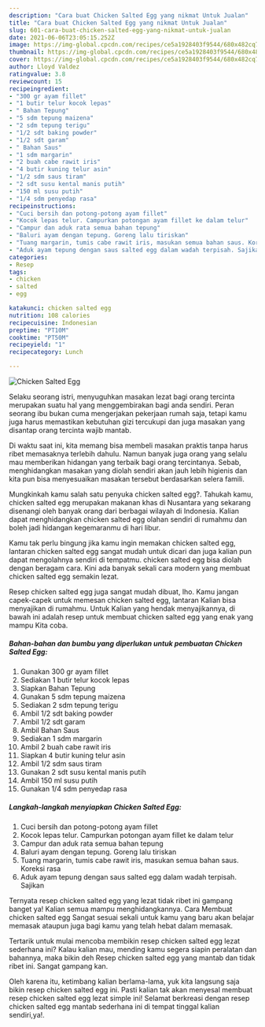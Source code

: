 ```yaml
---
description: "Cara buat Chicken Salted Egg yang nikmat Untuk Jualan"
title: "Cara buat Chicken Salted Egg yang nikmat Untuk Jualan"
slug: 601-cara-buat-chicken-salted-egg-yang-nikmat-untuk-jualan
date: 2021-06-06T23:05:15.252Z
image: https://img-global.cpcdn.com/recipes/ce5a1928403f9544/680x482cq70/chicken-salted-egg-foto-resep-utama.jpg
thumbnail: https://img-global.cpcdn.com/recipes/ce5a1928403f9544/680x482cq70/chicken-salted-egg-foto-resep-utama.jpg
cover: https://img-global.cpcdn.com/recipes/ce5a1928403f9544/680x482cq70/chicken-salted-egg-foto-resep-utama.jpg
author: Lloyd Valdez
ratingvalue: 3.8
reviewcount: 15
recipeingredient:
- "300 gr ayam fillet"
- "1 butir telur kocok lepas"
- " Bahan Tepung"
- "5 sdm tepung maizena"
- "2 sdm tepung terigu"
- "1/2 sdt baking powder"
- "1/2 sdt garam"
- " Bahan Saus"
- "1 sdm margarin"
- "2 buah cabe rawit iris"
- "4 butir kuning telur asin"
- "1/2 sdm saus tiram"
- "2 sdt susu kental manis putih"
- "150 ml susu putih"
- "1/4 sdm penyedap rasa"
recipeinstructions:
- "Cuci bersih dan potong-potong ayam fillet"
- "Kocok lepas telur. Campurkan potongan ayam fillet ke dalam telur"
- "Campur dan aduk rata semua bahan tepung"
- "Baluri ayam dengan tepung. Goreng lalu tiriskan"
- "Tuang margarin, tumis cabe rawit iris, masukan semua bahan saus. Koreksi rasa"
- "Aduk ayam tepung dengan saus salted egg dalam wadah terpisah. Sajikan"
categories:
- Resep
tags:
- chicken
- salted
- egg

katakunci: chicken salted egg 
nutrition: 108 calories
recipecuisine: Indonesian
preptime: "PT10M"
cooktime: "PT50M"
recipeyield: "1"
recipecategory: Lunch

---
```



![Chicken Salted Egg](https://img-global.cpcdn.com/recipes/ce5a1928403f9544/680x482cq70/chicken-salted-egg-foto-resep-utama.jpg)

Selaku seorang istri, menyuguhkan masakan lezat bagi orang tercinta merupakan suatu hal yang menggembirakan bagi anda sendiri. Peran seorang ibu bukan cuma mengerjakan pekerjaan rumah saja, tetapi kamu juga harus memastikan kebutuhan gizi tercukupi dan juga masakan yang disantap orang tercinta wajib mantab.

Di waktu  saat ini, kita memang bisa membeli masakan praktis tanpa harus ribet memasaknya terlebih dahulu. Namun banyak juga orang yang selalu mau memberikan hidangan yang terbaik bagi orang tercintanya. Sebab, menghidangkan masakan yang diolah sendiri akan jauh lebih higienis dan kita pun bisa menyesuaikan masakan tersebut berdasarkan selera famili. 



Mungkinkah kamu salah satu penyuka chicken salted egg?. Tahukah kamu, chicken salted egg merupakan makanan khas di Nusantara yang sekarang disenangi oleh banyak orang dari berbagai wilayah di Indonesia. Kalian dapat menghidangkan chicken salted egg olahan sendiri di rumahmu dan boleh jadi hidangan kegemaranmu di hari libur.

Kamu tak perlu bingung jika kamu ingin memakan chicken salted egg, lantaran chicken salted egg sangat mudah untuk dicari dan juga kalian pun dapat mengolahnya sendiri di tempatmu. chicken salted egg bisa diolah dengan beragam cara. Kini ada banyak sekali cara modern yang membuat chicken salted egg semakin lezat.

Resep chicken salted egg juga sangat mudah dibuat, lho. Kamu jangan capek-capek untuk memesan chicken salted egg, lantaran Kalian bisa menyajikan di rumahmu. Untuk Kalian yang hendak menyajikannya, di bawah ini adalah resep untuk membuat chicken salted egg yang enak yang mampu Kita coba.

<!--inarticleads1-->

##### Bahan-bahan dan bumbu yang diperlukan untuk pembuatan Chicken Salted Egg:

1. Gunakan 300 gr ayam fillet
1. Sediakan 1 butir telur kocok lepas
1. Siapkan  Bahan Tepung
1. Gunakan 5 sdm tepung maizena
1. Sediakan 2 sdm tepung terigu
1. Ambil 1/2 sdt baking powder
1. Ambil 1/2 sdt garam
1. Ambil  Bahan Saus
1. Sediakan 1 sdm margarin
1. Ambil 2 buah cabe rawit iris
1. Siapkan 4 butir kuning telur asin
1. Ambil 1/2 sdm saus tiram
1. Gunakan 2 sdt susu kental manis putih
1. Ambil 150 ml susu putih
1. Gunakan 1/4 sdm penyedap rasa




<!--inarticleads2-->

##### Langkah-langkah menyiapkan Chicken Salted Egg:

1. Cuci bersih dan potong-potong ayam fillet
1. Kocok lepas telur. Campurkan potongan ayam fillet ke dalam telur
1. Campur dan aduk rata semua bahan tepung
1. Baluri ayam dengan tepung. Goreng lalu tiriskan
1. Tuang margarin, tumis cabe rawit iris, masukan semua bahan saus. Koreksi rasa
1. Aduk ayam tepung dengan saus salted egg dalam wadah terpisah. Sajikan




Ternyata resep chicken salted egg yang lezat tidak ribet ini gampang banget ya! Kalian semua mampu menghidangkannya. Cara Membuat chicken salted egg Sangat sesuai sekali untuk kamu yang baru akan belajar memasak ataupun juga bagi kamu yang telah hebat dalam memasak.

Tertarik untuk mulai mencoba membikin resep chicken salted egg lezat sederhana ini? Kalau kalian mau, mending kamu segera siapin peralatan dan bahannya, maka bikin deh Resep chicken salted egg yang mantab dan tidak ribet ini. Sangat gampang kan. 

Oleh karena itu, ketimbang kalian berlama-lama, yuk kita langsung saja bikin resep chicken salted egg ini. Pasti kalian tak akan menyesal membuat resep chicken salted egg lezat simple ini! Selamat berkreasi dengan resep chicken salted egg mantab sederhana ini di tempat tinggal kalian sendiri,ya!.

